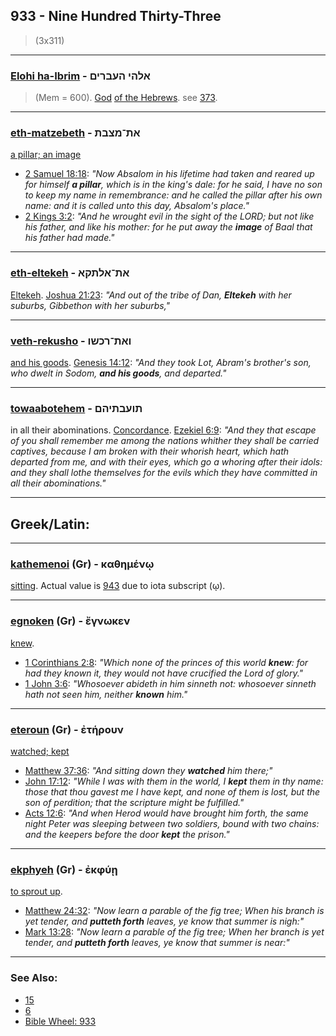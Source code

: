 ## 933 - Nine Hundred Thirty-Three
> (3x311)

---

### [Elohi ha-Ibrim](/keys/ALHI.HOBRIMf) - אלהי העברים
> (Mem = 600). [God](https://biblehub.com/hebrew/elohei_430.htm) [of the Hebrews](https://biblehub.com/hebrew/haivrim_5680.htm). see [373](373).

---

### [eth-matzebeth](/keys/ATh-MTzBTh) - את־מצבת
[a pillar; an image](https://biblehub.com/hebrew/4676.htm)

- [2 Samuel 18:18](https://biblehub.com/2_samuel/18-18.htm): *"Now Absalom in his lifetime had taken and reared up for himself **a pillar**, which is in the king's dale: for he said, I have no son to keep my name in remembrance: and he called the pillar after his own name: and it is called unto this day, Absalom's place."*
- [2 Kings 3:2](https://biblehub.com/2_kings/3-2.htm): *"And he wrought evil in the sight of the LORD; but not like his father, and like his mother: for he put away the **image** of Baal that his father had made."*

---

### [eth-eltekeh](/keys/ATh-ALThQA) - את־אלתקא
[Eltekeh](https://biblehub.com/hebrew/elteke_514.htm). [Joshua 21:23](https://biblehub.com/joshua/21-23.htm): *"And out of the tribe of Dan, **Eltekeh** with her suburbs, Gibbethon with her suburbs,"*

---

### [veth-rekusho](/keys/VATh-RKShV) - ואת־רכשו
[and his goods](https://biblehub.com/hebrew/rechusho_7399.htm). [Genesis 14:12](https://biblehub.com/genesis/14-12.htm): *"And they took Lot, Abram's brother's son, who dwelt in Sodom, **and his goods**, and departed."*

---

### [towaabotehem](/keys/ThVOBThIHM) - תועבתיהם
in all their abominations. [Concordance](https://biblehub.com/hebrew/toavoteihem_8441.htm). [Ezekiel 6:9](https://biblehub.com/ezekiel/6-9.htm): *"And they that escape of you shall remember me among the nations whither they shall be carried captives, because I am broken with their whorish heart, which hath departed from me, and with their eyes, which go a whoring after their idols: and they shall lothe themselves for the evils which they have committed in all their abominations."*

---

## Greek/Latin:

---

### [kathemenoi](/greek?word=kathhmenOi) (Gr) - καθημένῳ
[sitting](https://biblehub.com/greek/kathe_meno__2521.htm). Actual value is [943](943) due to iota subscript (ῳ).

---

### [egnoken](/greek?word=egnOken) (Gr) - ἔγνωκεν
[knew](https://biblehub.com/greek/egno_ken_1097.htm).

- [1 Corinthians 2:8](https://biblehub.com/text/1_corinthians/2-8.htm): *"Which none of the princes of this world **knew**: for had they known it, they would not have crucified the Lord of glory."*
- [1 John 3:6](https://biblehub.com/text/1_john/3-6.htm): *"Whosoever abideth in him sinneth not: whosoever sinneth hath not seen him, neither **known** him."*

---

### [eteroun](/greek?word=eThroun) (Gr) - ἐτήρουν
[watched; kept](https://biblehub.com/greek/ete_roun_5083.htm)

- [Matthew 37:36](https://biblehub.com/text/matthew/37-36.htm): *"And sitting down they **watched** him there;"*
- [John 17:12](https://biblehub.com/text/john/17-12.htm): *"While I was with them in the world, I **kept** them in thy name: those that thou gavest me I have kept, and none of them is lost, but the son of perdition; that the scripture might be fulfilled."*
- [Acts 12:6](https://biblehub.com/text/acts/12-6.htm): *"And when Herod would have brought him forth, the same night Peter was sleeping between two soldiers, bound with two chains: and the keepers before the door **kept** the prison."*

---

### [ekphyeh](/greek?word=ekphuhi) (Gr) - ἐκφύῃ
[to sprout up](https://biblehub.com/greek/ekphye__1631.htm).

- [Matthew 24:32](https://biblehub.com/text/matthew/24-32.htm): *"Now learn a parable of the fig tree; When his branch is yet tender, and **putteth forth** leaves, ye know that summer is nigh:"*
- [Mark 13:28](https://biblehub.com/text/mark/13-28.htm): *"Now learn a parable of the fig tree; When her branch is yet tender, and **putteth forth** leaves, ye know that summer is near:"*

---

### See Also:

- [15](15)
- [6](6)
- [Bible Wheel: 933](https://www.biblewheel.com//GR/GR_Database.php?SearchBy_Gematria=933)
